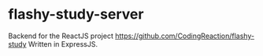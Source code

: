 # flashy-study-server

Backend for the ReactJS project https://github.com/CodingReaction/flashy-study
Written in ExpressJS.
